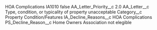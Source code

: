 <?xml version="1.0" encoding="UTF-8"?>
<CustomMetadata xmlns="http://soap.sforce.com/2006/04/metadata" xmlns:xsi="http://www.w3.org/2001/XMLSchema-instance" xmlns:xsd="http://www.w3.org/2001/XMLSchema">
    <description>HOA Complications</description>
    <label>IA1010</label>
    <protected>false</protected>
    <values>
        <field>AA_Letter_Priority__c</field>
        <value xsi:type="xsd:double">2.0</value>
    </values>
    <values>
        <field>AA_Letter__c</field>
        <value xsi:type="xsd:string">Type, condition, or typicality of property unacceptable</value>
    </values>
    <values>
        <field>Category__c</field>
        <value xsi:type="xsd:string">Property Condition/Features</value>
    </values>
    <values>
        <field>IA_Decline_Reasons__c</field>
        <value xsi:type="xsd:string">HOA Complications</value>
    </values>
    <values>
        <field>PS_Decline_Reason__c</field>
        <value xsi:type="xsd:string">Home Owners Association not elegible</value>
    </values>
</CustomMetadata>
